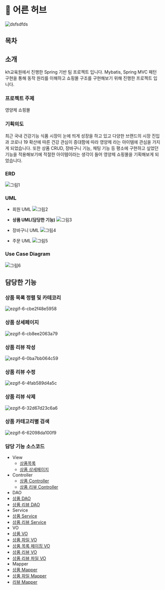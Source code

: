 # 💊 어른 허브
![dsfsdfds](https://user-images.githubusercontent.com/75398832/115582736-33d92e80-a304-11eb-8853-a5293dcf62af.PNG)

## 목차

## 소개
kh교육원에서 진행한 Spring 기반 팀 프로젝트 입니다. Mybatis, Spring MVC 패턴 구현을 통해 동작 원리를 이해하고 쇼핑몰 구조를 구현해보기 위해 진행한 프로젝트 입니다.

### 프로젝트 주제
영양제 쇼핑몰

### 기획의도
최근 국내 건강기능 식품 시장이 눈에 띄게 성장을 하고 있고 다양한 브랜드의 시장 진입과 코로나 19 확산에 따른 건강 관심이 증대함에 따라 영양제 라는 아이템에 관심을 가지게 되었습니다.
또한 상품 CRUD, 장바구니 기능, 채팅 기능 등 평소에 구현하고 싶었던 기능을 적용해보기에 적절한 아이템이라는 생각이 들어 영양제 쇼핑몰을 기획해보게 되었습니다.

### ERD
![그림1](https://user-images.githubusercontent.com/75398832/115584213-9252dc80-a305-11eb-98c2-704210ede582.png)


### UML
- 회원 UML
![그림2](https://user-images.githubusercontent.com/75398832/115584282-a26abc00-a305-11eb-8ace-ba2cf7d2c295.jpg)

- **상품 UML(담당한 기능)**
![그림3](https://user-images.githubusercontent.com/75398832/115584654-e65dc100-a305-11eb-9de9-42674c89e199.jpg)

- 장바구니 UML
![그림4](https://user-images.githubusercontent.com/75398832/115584759-01303580-a306-11eb-9912-9489dff582f0.jpg)

- 주문 UML
![그림5](https://user-images.githubusercontent.com/75398832/115584861-160cc900-a306-11eb-8cbd-20a4727d4451.jpg)

### Use Case Diagram
![그림6](https://user-images.githubusercontent.com/75398832/115584955-291f9900-a306-11eb-8d36-ae302b11496d.png)

## 담당한 기능

### 상품 목록 정렬 및 카테코리
![ezgif-6-cbe2f48e5958](https://user-images.githubusercontent.com/75398832/115586382-7d774880-a307-11eb-87ba-9dc4ad7df3a9.gif)

### 상품 상세페이지
![ezgif-6-cb8ee2063a79](https://user-images.githubusercontent.com/75398832/115586793-e78fed80-a307-11eb-87ed-ddf80d761970.gif)

### 상품 리뷰 작성
![ezgif-6-0ba7bb064c59](https://user-images.githubusercontent.com/75398832/115587125-40f81c80-a308-11eb-885d-93745db31159.gif)

### 상품 리뷰 수정
![ezgif-6-4fab589d4a5c](https://user-images.githubusercontent.com/75398832/115587406-a2b88680-a308-11eb-9cb4-d7e844b48aae.gif)

### 상품 리뷰 삭제
![ezgif-6-32d67d23c6a6](https://user-images.githubusercontent.com/75398832/115588395-ab5d8c80-a309-11eb-9ecd-d6f299cf8af2.gif)

### 상품 카테고리별 검색
![ezgif-6-62098da100f9](https://user-images.githubusercontent.com/75398832/115588154-6afe0e80-a309-11eb-9348-c50bfe566dee.gif)

### 담당 기능 소스코드
- View
  - [상품목록](herb/src/main/webapp/WEB-INF/views/product/product.jsp)
  - [상품 상세페이지](herb/src/main/webapp/WEB-INF/views/product/productInfo.jsp)
- Controller
  - [상품 Controller](herb/src/main/java/com/kh/herb/product/controller/ProductController.java)
  - [상품 리뷰 Controller](herb/src/main/java/com/kh/herb/review/controller/ReviewController.java)
 - DAO
  - [상품 DAO](herb/src/main/java/com/kh/herb/product/model/dao/ProductDAO.java)
  - [상품 리뷰 DAO](herb/src/main/java/com/kh/herb/review/model/dao/ReviewDAO.java)
 - Service
  - [상품 Service](herb/src/main/java/com/kh/herb/product/model/service/ProductServiceImpl.java)
  - [상품 리뷰 Service](herb/src/main/java/com/kh/herb/review/model/service/ReviewServiceImpl.java)
 - VO
  - [상품 VO](herb/src/main/java/com/kh/herb/product/model/vo/Product.java)
  - [상품 파일 VO](herb/src/main/java/com/kh/herb/product/model/vo/Product.java)
  - [상품 목록 페이징 VO](herb/src/main/java/com/kh/herb/product/model/vo/ProductPage.java)
  - [상품 리뷰 VO](herb/src/main/java/com/kh/herb/review/model/vo/Review.java)
  - [상품 리뷰 파일 VO](herb/src/main/java/com/kh/herb/review/model/vo/Review.java)
 - Mapper
  - [상품 Mapper](herb/src/main/java/mapper/product-mapper.xml)
  - [상품 파일 Mapper](herb/src/main/java/mapper/product-file-mapper.xml)
  - [리뷰 Mapper](herb/src/main/java/mapper/review-mapper.xml)
 
